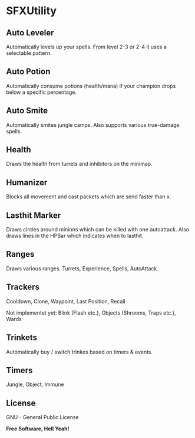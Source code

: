 SFXUtility
===========

Auto Leveler
---------------
Automatically levels up your spells. From level 2-3 or 2-4 it uses a selectable pattern.

Auto Potion
-----------
Automatically consume potions (health/mana) if your champion drops below a specific percentage.

Auto Smite
-----------
Automatically smites jungle camps. Also supports various true-damage spells.

Health
-----------
Draws the health from turrets and inhibitors on the minimap.

Humanizer
-----------
Blocks all movement and cast packets which are send faster than x.

Lasthit Marker
--------------
Draws circles around minions which can be killed with one autoattack. Also draws lines in the HPBar which indicates when to lasthit.

Ranges
--------------
Draws various ranges. Turrets, Experience, Spells, AutoAttack.

Trackers
-----------
Cooldown, Clone, Waypoint, Last Position, Recall

Not implementet yet: Blink (Flash etc.), Objects (Shrooms, Traps etc.), Wards

Trinkets
-----------
Automatically buy / switch trinkes based on timers & events.

Timers
-----------
Jungle, Object, Immune

License
-------

GNU - General Public License


**Free Software, Hell Yeah!**

[Nikita Bernthaler]:http://smokyfox.com/